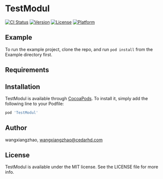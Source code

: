 # TestModul

[![CI Status](http://img.shields.io/travis/wangxiangzhao/TestModul.svg?style=flat)](https://travis-ci.org/wangxiangzhao/TestModul)
[![Version](https://img.shields.io/cocoapods/v/TestModul.svg?style=flat)](http://cocoapods.org/pods/TestModul)
[![License](https://img.shields.io/cocoapods/l/TestModul.svg?style=flat)](http://cocoapods.org/pods/TestModul)
[![Platform](https://img.shields.io/cocoapods/p/TestModul.svg?style=flat)](http://cocoapods.org/pods/TestModul)

## Example

To run the example project, clone the repo, and run `pod install` from the Example directory first.

## Requirements

## Installation

TestModul is available through [CocoaPods](http://cocoapods.org). To install
it, simply add the following line to your Podfile:

```ruby
pod 'TestModul'
```

## Author

wangxiangzhao, wangxiangzhao@cedarhd.com

## License

TestModul is available under the MIT license. See the LICENSE file for more info.
